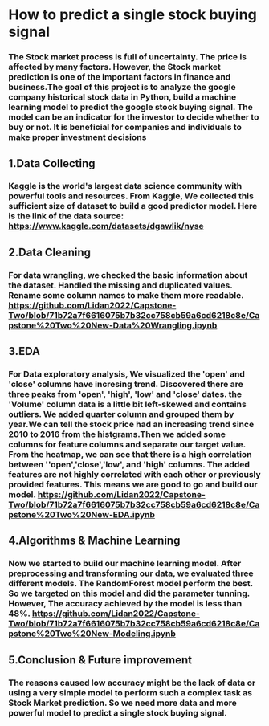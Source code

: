 #                                                     How to predict a single stock buying signal 
### The Stock market process is full of uncertainty. The price is affected by many factors. However, the Stock market prediction is one of the important factors in finance and business.The goal of this project is to analyze the google company historical stock data in Python, build a machine learning model to predict the google stock buying signal. The model can be an indicator for the investor to decide whether to buy or not. It is beneficial for companies and individuals to make proper investment decisions
## 1.Data Collecting
### Kaggle is the world's largest data science community with powerful tools and resources. From Kaggle, We collected this sufficient size of dataset to build a good predictor model. Here is the link of the data source: https://www.kaggle.com/datasets/dgawlik/nyse
## 2.Data Cleaning
### For data wrangling, we checked the basic information about the dataset. Handled the missing and duplicated values. Rename some column names to make them more readable. https://github.com/Lidan2022/Capstone-Two/blob/71b72a7f6616075b7b32cc758cb59a6cd6218c8e/Capstone%20Two%20New-Data%20Wrangling.ipynb
## 3.EDA
### For Data exploratory analysis, We visualized the 'open' and 'close' columns have incresing trend. Discovered there are three peaks from 'open', 'high', 'low' and 'close' dates. the 'Volume' column data is a little bit left-skewed and contains outliers. We added quarter column and grouped them by year.We can tell the stock price had an increasing trend since 2010 to 2016 from the histgrams.Then we added some columns for feature columns and separate our target value. From the heatmap, we can see that there is a high correlation between ''open','close','low', and 'high' columns. The added features are not highly correlated with each other or previously provided features. This means we are good to go and build our model. https://github.com/Lidan2022/Capstone-Two/blob/71b72a7f6616075b7b32cc758cb59a6cd6218c8e/Capstone%20Two%20New-EDA.ipynb
## 4.Algorithms & Machine Learning
### Now we started to build our machine learning model. After preprocessing and transforming our data, we evaluated three different models. The RandomForest model perform the best. So we targeted on this model and did the parameter tunning. However, The accuracy achieved by the model is less than 48%. https://github.com/Lidan2022/Capstone-Two/blob/71b72a7f6616075b7b32cc758cb59a6cd6218c8e/Capstone%20Two%20New-Modeling.ipynb
## 5.Conclusion & Future improvement
### The reasons caused low accuracy might be the lack of data or using a very simple model to perform such a complex task as Stock Market prediction. So we need more data and more powerful model to predict a single stock buying signal.
